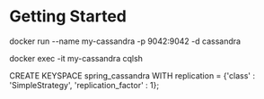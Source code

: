 # Getting Started



docker run --name my-cassandra -p 9042:9042 -d cassandra

docker exec -it my-cassandra cqlsh

CREATE KEYSPACE spring_cassandra WITH replication = {'class' : 'SimpleStrategy', 'replication_factor' : 1};
